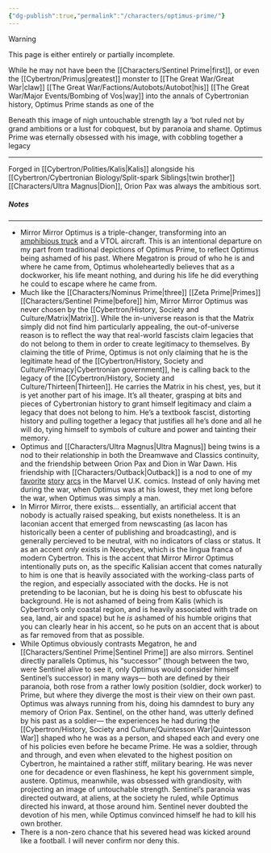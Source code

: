 ```yaml
---
{"dg-publish":true,"permalink":"/characters/optimus-prime/"}
---
```

  
>[!warning] 
>This page is either entirely or partially incomplete. 

While he may not have been the [[Characters/Sentinel Prime\|first]], or even the [[Cybertron/Primus\|greatest]] monster to [[The Great War/Great War\|claw]] [[The Great War/Factions/Autobots/Autobot\|his]] [[The Great War/Major Events/Bombing of Vos\|way]] into the annals of Cybertronian history, Optimus Prime stands as one of the 

Beneath this image of nigh untouchable strength lay a ‘bot ruled not by grand ambitions or a lust for cobquest, but by paranoia and shame. Optimus Prime was eternally obsessed with his image, with cobbling together a legacy 

---
Forged in [[Cybertron/Polities/Kalis\|Kalis]] alongside his [[Cybertron/Cybertronian Biology/Split-spark Siblings\|twin brother]] [[Characters/Ultra Magnus\|Dion]], Orion Pax was always the ambitious sort.  

##### Notes
---
- Mirror Mirror Optimus is a triple-changer, transforming into an [amphibious truck](https://en.wikipedia.org/wiki/Amphibious_vehicle#Trucks_and_barges) and a VTOL aircraft.  This is an intentional departure on my part from traditional depictions of Optimus Prime, to reflect Optimus being ashamed of his past. Where Megatron is proud of who he is and where he came from, Optimus wholeheartedly believes that as a dockworker, his life meant nothing, and during his life he did everything he could to escape where he came from.
- Much like the [[Characters/Nominus Prime\|three]] [[Zeta Prime\|Primes]] [[Characters/Sentinel Prime\|before]] him, Mirror Mirror Optimus was never chosen by the [[Cybertron/History, Society and Culture/Matrix\|Matrix]]. While the in-universe reason is that the Matrix simply did not find him particularly appealing, the out-of-universe reason is to reflect the way that real-world fascists claim legacies that do not belong to them in order to create legitimacy to themselves. By claiming the title of Prime, Optimus is not only claiming that he is the legitimate head of the [[Cybertron/History, Society and Culture/Primacy\|Cybertronian government]], he is calling back to the legacy of the [[Cybertron/History, Society and Culture/Thirteen\|Thirteen]]. He carries the Matrix in his chest, yes, but it is yet another part of his image. It’s all theater, grasping at bits and pieces of Cybertronian history to grant himself legitimacy and claim a legacy that does not belong to him. He’s a textbook fascist, distorting history and pulling together a legacy that justifies all he’s done and all he will do, tying himself to symbols of culture and power and tainting their memory.
- Optimus and [[Characters/Ultra Magnus\|Ultra Magnus]] being twins is a nod to their relationship in both the Dreamwave and Classics continuity, and the friendship between Orion Pax and Dion in War Dawn. His friendship with [[Characters/Outback\|Outback]] is a nod to one of my [favorite](https://tfwiki.net/wiki/...The_Harder_They_Die!) [story](https://tfwiki.net/wiki/Under_Fire!) [arcs](https://tfwiki.net/wiki/Distant_Thunder!) in the Marvel U.K. comics. Instead of only having met during the war, when Optimus was at his lowest, they met long before the war, when Optimus was simply a man. 
- In Mirror Mirror, there exists... essentially, an artificial accent that nobody is actually raised speaking, but exists nonetheless. It is an Iaconian accent that emerged from newscasting (as Iacon has historically been a center of publishing and broadcasting), and is generally percieved to be neutral, with no indicators of class or status. It as an accent *only* exists in Neocybex, which is the lingua franca of modern Cybertron. This is the accent that Mirror Mirror Optimus intentionally puts on, as the specific Kalisian accent that comes naturally to him is one that is heavily associated with the working-class parts of the region, and especially associated with the docks. He is not pretending to be Iaconian, but he is doing his best to obfuscate his background. He is not ashamed of being from Kalis (which is Cybertron’s only coastal region, and is heavily associated with trade on sea, land, air and space) but he *is* ashamed of his humble origins that you can clearly hear in his accent, so he puts on an accent that is about as far removed from that as possible. 
- While Optimus obviously contrasts Megatron, he and [[Characters/Sentinel Prime\|Sentinel Prime]] are also mirrors. Sentinel directly parallels Optimus, his “successor” (though between the two, were Sentinel alive to see it, only Optimus would consider himself Sentinel’s successor) in many ways— both are defined by their paranoia, both rose from a rather lowly position (soldier, dock worker) to Prime, but where they diverge the most is their view on their own past. Optimus was always running from his, doing his damndest to bury any memory of Orion Pax. Sentinel, on the other hand, was utterly defined by his past as a soldier— the experiences he had during the [[Cybertron/History, Society and Culture/Quintesson War\|Quintesson War]] shaped who he was as a person, and shaped each and every one of his policies even before he became Prime. He was a soldier, through and through, and even when elevated to the highest position on Cybertron, he maintained a rather stiff, military bearing. He was never one for decadence or even flashiness, he kept his government simple, austere. Optimus, meanwhile, was obsessed with grandiosity, with projecting an image of untouchable strength. Sentinel’s paranoia was directed outward, at aliens, at the society he ruled, while Optimus directed his inward, at those around him. Sentinel never doubted the devotion of his men, while Optimus convinced himself he had to kill his own brother. 
- There is a non-zero chance that his severed head was kicked around like a football. I will never confirm nor deny this.